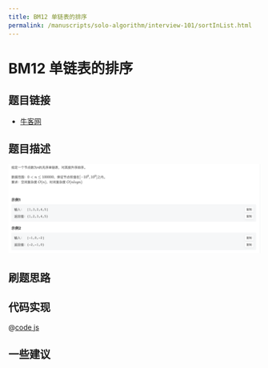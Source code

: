 ```yaml
---
title: BM12 单链表的排序
permalink: /manuscripts/solo-algorithm/interview-101/sortInList.html
---
```

# BM12 单链表的排序

## 题目链接

- [牛客网](https://www.nowcoder.com/share/jump/8484115461694840715099)

## 题目描述

![反转链表.png](../images/sortInList.png)

## 刷题思路

## 代码实现

@[code js](@algorithm/interview-101/sortInList.js)

## 一些建议
